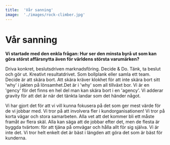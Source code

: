 ```yaml
---
title:	'Vår sanning'
image:	'./images/rock-climber.jpg'
---
```


# Vår sanning

**Vi startade med den enkla frågan: Hur ser den minsta byrå ut som kan göra störst affärsnytta även för världens största varumärken?**

Driva konkret, beslutsdriven marknadsföring. Decide & Do. Tänk, ta beslut och gör ut. Kreativt resultatdrivet. Som bollplank eller samla ett team. Decide är att skära bort. Att skära kräver klokhet för att inte skära bort sitt 'why' i jakten på lönsamhet.Det är i 'why' som all tillväxt bor. Vi är en 'gency' för det finns en hel del man kan skära bort i en 'agency'. Vi adderar gravity för att det är när det tänkta landar som det händer något.

Vi har gjort det för att vi vill kunna fokusera på det som ger mest värde för de vi jobbar med. Vi tror på att involvera fler i kundorganisationen! Vi tror på korta vägar och stora samarbeten. Alla vet att det kommer bli ett måste framåt av flera skäl. Alla kan säga att de jobbar efter det, men de flesta är byggda tvärtom: för att tjäna på omvägar och hålla allt för sig själva. Vi är inte det. Vi tror helt enkelt det är bäst i längden att göra det som är bäst för kunderna.
